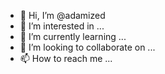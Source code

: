 - 👋 Hi, I’m @adamized
- 👀 I’m interested in ...
- 🌱 I’m currently learning ...
- 💞️ I’m looking to collaborate on ...
- 📫 How to reach me ...

<!---
adamized/adamized is a ✨ special ✨ repository because its `README.md` (this file) appears on your GitHub profile.
You can click the Preview link to take a look at your changes.
--->
